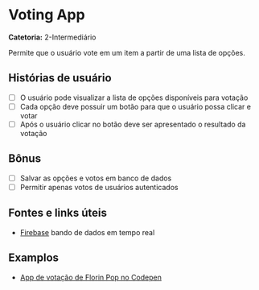 # Voting App

**Catetoria:** 2-Intermediário

Permite que o usuário vote em um item a partir de uma lista de opções. 

## Histórias de usuário

- [ ] O usuário pode visualizar a lista de opções disponíveis para votação
- [ ] Cada opção deve possuir um botão para que o usuário possa clicar e votar
- [ ] Após o usuário clicar no botão deve ser apresentado o resultado da votação

## Bônus

- [ ] Salvar as opções e votos em banco de dados
- [ ] Permitir apenas votos de usuários autenticados

## Fontes e links úteis

- [Firebase](https://firebase.google.com) bando de dados em tempo real

## Examplos

- [App de votação de Florin Pop no Codepen](https://codepen.io/FlorinPop17/full/NWKQWmq)
